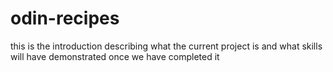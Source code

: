 # odin-recipes
this is the introduction describing what the current project is and what skills will have demonstrated once we have completed it